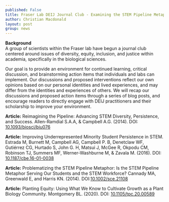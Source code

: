 ```yaml
---
published: False
title: Fraser Lab DEIJ Journal Club - Examining the STEM Pipeline Metaphor
author: Christian Macdonald
layout: post
group: news
---
```

**Background**
<br>
A group of scientists within the Fraser lab have begun a journal club centered around issues of diversity, equity, inclusion, and justice within academia, specifically in the biological sciences.

Our goal is to provide an environment for continued learning, critical discussion, and brainstorming action items that individuals and labs can implement. Our discussions and proposed interventions reflect our own opinions based on our personal identities and lived experiences, and may differ from the identities and experiences of others. We will recap our discussions and proposed action items through a series of blog posts, and encourage readers to directly engage with DEIJ practitioners and their scholarship to improve your environment.


**Article:** Reimagining the Pipeline: Advancing STEM Diversity, Persistence, and Success.
Allen-Ramdial S.A.A, & Campbell A.G. (2014). DOI: [10.1093/biosci/biu076](https://doi.org/10.1093/biosci/biu076)


**Article:** Improving Underrepresented Minority Student Persistence in STEM.
Estrada M, Burnett M, Campbell AG, Campbell P. B, Denetclaw WF, Gutiérrez CG, Hurtado S, John G. H, Matsui J, McGee R, Okpodu CM, Robinson TJ, Summers MF, Werner-Washburne M, & Zavala M. (2016). DOI: [10.1187/cbe.16-01-0038](https://doi.org/10.1187/cbe.16-01-0038)


**Article:** Problematizing the STEM Pipeline Metaphor: Is the STEM Pipeline Metaphor Serving Our Students and the STEM Workforce?
Cannady MA, Greenwald E, and Harris KN. (2014). DOI:[10.1002/sce.21108](https://doi.org/10.1002/sce.21108)


**Article:** Planting Equity: Using What We Know to Cultivate Growth as a Plant Biology Community. Montgomery BL. (2020). DOI: [10.1105/tpc.20.00589](https://doi.org/10.1105/tpc.20.00589)


<!-- **Summary:**


**Key Points:**


**Open Questions:**


**Proposed Action Items:** -->
